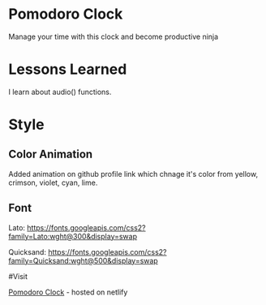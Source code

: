 # Pomodoro Clock

Manage your time with this clock and become productive ninja

# Lessons Learned

I learn about audio() functions.

# Style

## Color Animation

Added animation on github profile link which chnage it's color from yellow, crimson, violet, cyan, lime.

## Font

Lato: https://fonts.googleapis.com/css2?family=Lato:wght@300&display=swap

Quicksand: https://fonts.googleapis.com/css2?family=Quicksand:wght@500&display=swap

#Visit

[Pomodoro Clock](https://my-pomodoro-clock.netlify.app/) - hosted on netlify
